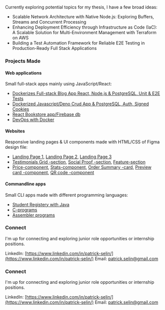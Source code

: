 Currently exploring potential topics for my thesis, I have a few broad ideas:
* Scalable Network Architecture with Native Node.js: Exploring Buffers, Streams and Concurrent Processing
* Enhancing Deployment Efficiency through Infrastructure as Code (IaC): A Scalable Solution for Multi-Environment Management with Terraform on AWS
* Building a Test Automation Framework for Reliable E2E Testing in Production-Ready Full Stack Applications 

### Projects Made
#### **Web applications**
Small full-stack apps mainly using JavaScript/React:

* [Dockerizes Full-stack Blog App React, Node.js & PostgreSQL, Unit & E2E Tests](https://github.com/patrick-selin/fso-sql-blog-app/blob/main/backend/docker-compose.yml)
* [Dockerized Javascript/Deno Crud App & PostgreSQL, Auth, Signed Cookies](https://github.com/patrick-selin/deno-todo-app/)
* [React Bookstore app/Firebase db](https://github.com/patrick-selin/bookstore-app)
* [DevOps with Docker](https://github.com/patrick-selin/devops-docker)

#### **Websites**
Responsive landing pages & UI components made with HTML/CSS of Figma design file:

* [Landing Page 1](https://github.com/patrick-selin/equalizer-landing-page), [Landing Page 2](https://github.com/patrick-selin/skilled-elearning-landing-page), [Landing Page 3](https://github.com/patrick-selin/huddle-landing-page)
* [Testimonials Grid -section](https://github.com/patrick-selin/Testimonials-grid-section), [Social Proof -section](https://github.com/patrick-selin/social-proof-section), [Feature-section](https://github.com/patrick-selin/four-card-feature-section)
* [Price-component](https://github.com/patrick-selin/single-price-grid-component), [Stats-component](https://github.com/patrick-selin/stats-preview-card-component), [Order Summary -card](https://github.com/patrick-selin/order-summary-component), [Preview card -component](https://github.com/patrick-selin/nft-preview-card-component), [QR code -component](https://github.com/patrick-selin/QR-code-component)

#### **Commandline apps**
Small CLI apps made with different programming languages:

* [Student Registery with Java](https://github.com/patrick-selin/oop-with-java/tree/main/Java%202%20-%20Homework%203/src/dev/m3s/programming2/homework3/)
* [C-programs](https://www.linkedin.com/in/patrick-selin/)
* [Assembler programs](https://github.com/patrick-selin/microprosessors-8086)

### Connect

I'm up for connecting and exploring junior role opportunities or internship positions.

LinkedIn: [https://www.linkedin.com/in/patrick-selin/](https://www.linkedin.com/in/patrick-selin/)
Email: patrick.selin@gmail.com   


### Connect

I'm up for connecting and exploring junior role opportunities or internship positions.

LinkedIn: [https://www.linkedin.com/in/patrick-selin/](https://www.linkedin.com/in/patrick-selin/)
Email: patrick.selin@gmail.com   
